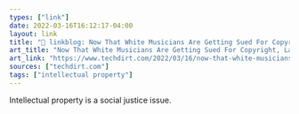 ```yaml
---
types: ["link"]
date: 2022-03-16T16:12:17-04:00
layout: link
title: "🔗 linkblog: Now That White Musicians Are Getting Sued For Copyright, Lawyers Say Copyright Needs To Change | Techdirt'"
art_title: "Now That White Musicians Are Getting Sued For Copyright, Lawyers Say Copyright Needs To Change | Techdirt"
art_link: "https://www.techdirt.com/2022/03/16/now-that-white-musicians-are-getting-sued-for-copyright-lawyers-say-copyright-needs-to-change/"
sources: ["techdirt.com"]
tags: ["intellectual property"]
---
```

Intellectual property is a social justice issue.
